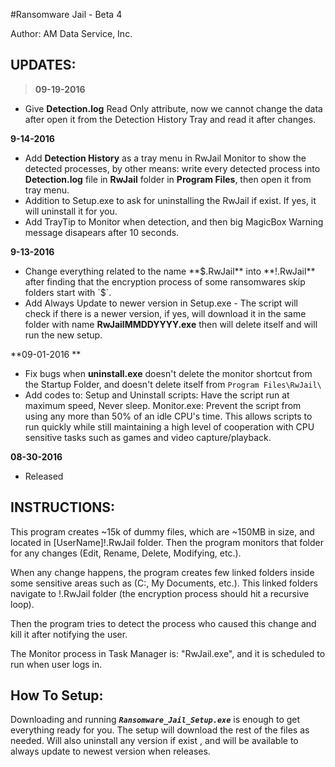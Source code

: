 #Ransomware Jail - Beta 4

Author: AM Data Service, Inc.

UPDATES:
----
>**09-19-2016**
- Give **Detection.log** Read Only attribute, now we cannot change the data after open it from the Detection History Tray and read it after changes.

**9-14-2016**
- Add **Detection History** as a tray menu in RwJail Monitor to show the detected processes, by other means: write every detected process into **Detection.log** file in **RwJail** folder in **Program Files**, then open it from tray menu.
- Addition to Setup.exe to ask for uninstalling the RwJail if exist. If yes, it will uninstall it for you.
- Add TrayTip to Monitor when detection, and then big MagicBox Warning message disapears after 10 seconds. 

**9-13-2016**
- Change everything related to the name **$.RwJail** into **!.RwJail** after finding that the encryption process of some ransomwares skip folders start with `$`.
- Add Always Update to newer version in Setup.exe -
  The script will check if there is a newer version, if yes, will download it in the same folder with name **RwJailMMDDYYYY.exe** then will delete itself and will run the new setup.

**09-01-2016  **
- Fix bugs when **uninstall.exe** doesn't delete the monitor shortcut from the Startup Folder, and doesn't delete itself from `Program Files\RwJail\`
- Add codes to: Setup and Uninstall scripts: Have the script run at maximum speed, Never sleep.
                Monitor.exe: Prevent the script from using any more than 50% of an idle CPU's time. This allows scripts to run quickly while still maintaining a high level of cooperation with CPU sensitive tasks such as games and video capture/playback.

**08-30-2016**
- Released

INSTRUCTIONS:
-------------
This program creates ~15k of dummy files, which are ~150MB in size, and located in [UserName]\!.RwJail folder.
Then the program monitors that folder for any changes (Edit, Rename, Delete, Modifying, etc.).

When any change happens, the program creates few linked folders inside some sensitive areas such as (C:\, My Documents, etc.). This linked folders navigate to !.RwJail folder (the encryption process should hit a recursive loop).

Then the program tries to detect the process who caused this change and kill it after notifying the user.

The Monitor process in Task Manager is: "RwJail.exe", and it is scheduled to run when user logs in.

How To Setup:
-------------
Downloading and running ***`Ransomware_Jail_Setup.exe`*** is enough to get everything ready for you.
The setup will download the rest of the files as needed. Will also uninstall any version if exist , and will be available to always update to newest version when releases.

